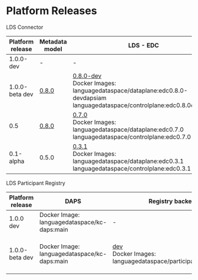 # Platform Releases 

LDS Connector

| Platform release  | Metadata model    | LDS - EDC        | LDS - Proxy  | LDS Connector UI      | LDS - Proxy ElasticSearch  | LDS - EDC - Connector Postgresql    |  In Connector IAM | Installation  scripts        |  Active deployment    |
| ----------------- | ----------------- | ---------------- |------------- | ------------- | -------------------------- | ------------------------- |  ---------------- | ---------------------------- | ---------------------- | 
| 1.0.0-dev <br>   |        -           |         -         |        -      |      -         |            -                |       -                    |       -            |               -               |          -              |   
| 1.0.0-beta dev <br>        | [0.8.0](https://github.com/LanguageDataSpace/lds-model/releases/tag/v0.8.0) | [0.8.0-dev](https://github.com/LanguageDataSpace/lds-edc/tree/edc0.8.0-dev) <br> Docker Images: languagedataspace/dataplane:edc0.8.0-devdapsiam languagedataspace/controlplane:edc0.8.0dapsiam | [0.8.0-dev](https://github.com/LanguageDataSpace/lds-proxy-backend/tree/0.8.0-dev) <br> Docker Image: languagedataspace/edcproxy:0.8.0-dev <br> | [dev](https://github.com/LanguageDataSpace/lds-edc-ui/tree/dev) <br> Docker Image: languagedataspace/lds-ui:dev | 8.10.2 <br> Docker Image: elasticsearch:8.10.2 <br>| 15.0.0 <br> Docker Image: bitnami/postgresql:15.0.0 |  Docker Image: languagedataspace/lds-iam:60110 | [0.8.0](https://github.com/LanguageDataSpace/Deployment/tree/0.8.0) | http://ldssetupdev.ilsp.gr/cui1/, http://ldssetupdev.ilsp.gr/cui2/, http://ldssetupdev.ilsp.gr/cui3/|
| 0.5 <br>        | [0.8.0](https://github.com/LanguageDataSpace/lds-model/releases/tag/v0.8.0) | [0.7.0](https://github.com/LanguageDataSpace/lds-edc/tree/edc0.7.0) <br> Docker Images: languagedataspace/dataplane:edc0.7.0 languagedataspace/controlplane:edc0.7.0 | [0.7.0](https://github.com/LanguageDataSpace/lds-proxy-backend/tree/0.7.0) <br> Docker Image: languagedataspace/edcproxy:0.7.0 <br> | [0.7.0](https://github.com/LanguageDataSpace/lds-edc-ui/tree/0.7.0) <br> Docker Image: languagedataspace/lds-ui:0.7.0 | 8.10.2 <br> Docker Image: elasticsearch:8.10.2 <br>| 15.0.0 <br> Docker Image: bitnami/postgresql:15.0.0  | No | [0.7.0](https://github.com/LanguageDataSpace/Deployment/tree/0.7.0) | N/A |
| 0.1-alpha <br>        | 0.5.0 | [0.3.1](https://github.com/LanguageDataSpace/lds-edc/tree/edc0.3.1) <br> Docker Images: languagedataspace/dataplane:edc0.3.1 languagedataspace/controlplane:edc0.3.1 | [0.3.1](https://github.com/LanguageDataSpace/lds-proxy-backend/tree/0.3.1) <br> Docker Image: languagedataspace/edcproxy:0.3.1 <br> | [0.3.1patch](https://github.com/LanguageDataSpace/lds-edc-ui/tree/0.3.1patch) <br> Docker Image: languagedataspace/lds-ui:0.3.1patch | 8.10.2 <br> Docker Image: elasticsearch:8.10.2 <br>| 15.0.0 <br> Docker Image: bitnami/postgresql:15.0.0 | No | [0.3.1](https://github.com/LanguageDataSpace/Deployment/tree/0.3.1) | N/A |

LDS Participant Registry

| Platform release     |       DAPS                                     |  Registry backend        | Registry UI  |   Installation  scripts                                                  |      Active deployment            |
| -------------------- | ---------------------------------------------- | ------------------------ |------------- |  ----------------------------------------------------------------------  | ---------------------------------- |
| 1.0.0 dev <br>  |   Docker Image: languagedataspace/kc-daps:main |  -                  |   -           |   https://github.com/LanguageDataSpace/DeploymentCentral/tree/0.9.0      |  http://ldssetupdev.ilsp.gr/     |      
| 1.0.0-beta dev <br>  |   Docker Image: languagedataspace/kc-daps:main |   [dev](https://github.com/LanguageDataSpace/lds_participant_registry/tree/dev)     <br> Docker Images: languagedataspace/participant_registry:dev                   |   [dev](https://github.com/LanguageDataSpace/lds_participant_registry_ui/tree/dev) <br> Docker Image: languagedataspace/lds-participant-registry-ui:dev           |   https://github.com/LanguageDataSpace/DeploymentCentral/tree/0.8.0      |  http://ldssetupdev.ilsp.gr/     |        







